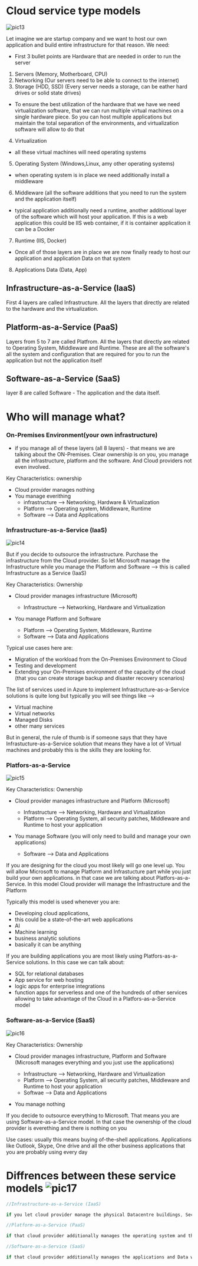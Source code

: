 # Cloud service type models

![pic13](https://github.com/Julian22222/Clouds/blob/main/Azure/IMG/pic13.jpg)

Let imagine we are startup company and we want to host our own application and build entire infrastructure for that reason.
We need:

- First 3 bullet points are Hardware that are needed in order to run the server

1. Servers (Memory, Motherboard, CPU)
2. Networking (Our servers need to be able to connect to the internet)
3. Storage (HDD, SSD) (Every server needs a storage, can be eather hard drives or solid state drives)

- To ensure the best utilization of the hardware that we have we need virtualization software, that we can run multiple virtual machines on a single hardware piece. So you can host multiple applications but maintain the total separation of the environments, and virtualization software will allow to do that

4. Virtualization

- all these virtual machines will need operating systems

5. Operating System (Windows,Linux, amy other operating systems)

- when operating system is in place we need additionally install a middleware

6. Middleware (all the software additions that you need to run the system and the application itself)

- typical application additionally need a runtime, another additional layer of the software which will host your application. If this is a web application this could be IIS web container, if it is container application it can be a Docker

7. Runtime (IIS, Docker)

- Once all of those layers are in place we are now finally ready to host our application and application Data on that system

8. Applications Data (Data, App)

## Infrastructure-as-a-Service (IaaS)

First 4 layers are called Infrastructure. All the layers that directly are related to the hardware and the virtualization.

## Platform-as-a-Service (PaaS)

Layers from 5 to 7 are called Platfrom. All the layers that directly are related to Operating System, Middleware and Runtime. These are all the software's all the system and configuration that are required for you to run the application but not the application itself

## Software-as-a-Service (SaaS)

layer 8 are called Software - The application and the data itself.

# Who will manage what?

### On-Premises Environment(your own infrastructure)

- if you manage all of these layers (all 8 layers) - that means we are talking about the ON-Premises. Clear ownership is on you, you manage all the infrastructure, platform and the software. And Cloud providers not even involved.

Key Characteristics:
ownership

- Cloud provider manages nothing
- You manage everithing
  - infrastructure --> Networking, Hardware & Virtualization
  - Platform --> Operating system, Middleware, Runtime
  - Software --> Data and Applications

### Infrastructure-as-a-Service (IaaS)

![pic14](https://github.com/Julian22222/Clouds/blob/main/Azure/IMG/pic14.jpg)

But if you decide to outsource the infrastructure. Purchase the infrastructure from the Cloud provider. So let Microsoft manage the Infrastructure while you manage the Platform and Software --> this is called Infrastructure as a Service (IaaS)

Key Characteristics:
Ownership

- Cloud provider manages infrastructure (Microsoft)

  - Infrastructure --> Networking, Hardware and Virtualization

- You manage Platform and Software
  - Platform --> Operating System, Middleware, Runtime
  - Software --> Data and Applications

Typical use cases here are:

- Migration of the workload from the On-Premises Environment to Cloud
- Testing and development
- Extending your On-Premises environment of the capacity of the cloud (that you can create storage backup and disaster recovery scenarios)

The list of services used in Azure to implement Infrastructure-as-a-Service solutions is quite long but typically you will see things like -->

- Virtual machine
- Virtual networks
- Managed Disks
- other many services

But in general, the rule of thumb is if someone says that they have Infrastucture-as-a-Service solution that means they have a lot of Virtual machines and probably this is the skills they are looking for.

### Platfors-as-a-Service

![pic15](https://github.com/Julian22222/Clouds/blob/main/Azure/IMG/pic15.jpg)

Key Characteristics:
Ownership

- Cloud provider manages infrastructure and Platform (Microsoft)

  - Infrastructure --> Networking, Hardware and Virtualization
  - Platform --> Operating System, all security patches, Middleware and Runtime to host your application

- You manage Software (you will only need to build and manage your own applications)
  - Software --> Data and Applications

If you are designing for the cloud you most likely will go one level up. You will allow Microsoft to manage Platform and Infrastucture part while you just build your own applications. in that case we are talking about Platfors-as-a-Service. In this model Cloud provider will manage the Infrastructure and the Platform

Typically this model is used whenever you are:

- Developing cloud applications,
- this could be a state-of-the-art web applications
- AI
- Machine learning
- business analytic solutions
- basically it can be anything

If you are building applications you are most likely using Platfors-as-a-Service solutions. In this case we can talk about:

- SQL for relational databases
- App service for web hosting
- logic apps for enterprise integrations
- function apps for serverless and one of the hundreds of other services allowing to take advantage of the Cloud in a Platfors-as-a-Service model

### Software-as-a-Service (SaaS)

![pic16](https://github.com/Julian22222/Clouds/blob/main/Azure/IMG/pic16.jpg)

Key Characteristics:
Ownership

- Cloud provider manages infrastructure, Platform and Software (Microsoft manages everything and you just use the applications)

  - Infrastructure --> Networking, Hardware and Virtualization
  - Platform --> Operating System, all security patches, Middleware and Runtime to host your application
  - Softwae --> Data and Applications

- You manage nothing

If you decide to outsource everything to Microsoft. That means you are using Software-as-a-Service model. In that case the ownership of the cloud provider is everething and there is nothing on you

Use cases:
usually this means buying of-the-shell applications. Applications like Outlook, Skype, One drive and all the other business applications that you are probably using every day

# Diffrences between these service models ![pic17](https://github.com/Julian22222/Clouds/blob/main/Azure/IMG/pic17.jpg)

```C#
//Infrastructure-as-a-Service (IaaS)

if you let cloud provider manage the physical Datacentre buildings, Security, Servers and Storage we are talking about IaaS
```

```C#
//Platform-as-a-Service (PaaS)

if that cloud provider additionally manages the operating system and the development tools we are talking about PaaS
```

```C#
//Software-as-a-Service (SaaS)

if that cloud provider additionally manages the applications and Data we are talking about SaaS
```
